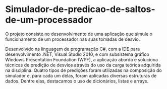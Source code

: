 # Simulador-de-predicao-de-saltos-de-um-processador


O projeto consiste no desenvolvimento de uma aplicação que simule o funcionamento de um processador nas suas tomadas de desvio.

Desenvolvido na linguagem de programação C#, com a IDE para desenvolvimento .NET, Visual Studio 2010, e com subsistema gráfico Windows Presentation Foundation (WPF), a aplicação aborda e soluciona técnicas de predição de desvios através do uso da carga teórica adquirida na disciplina. Quatro tipos de predições foram utilizadas na composição do simulador e, para cada um delas, foram aplicadas diversas estruturas de dados. Dentre elas, destacamos o uso de dicionários, listas e arrays.
